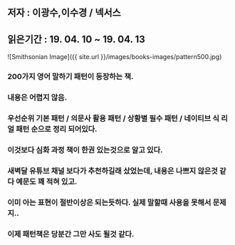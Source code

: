 ## 저자 : 이광수,이수경 / 넥서스

## 읽은기간 : 19. 04. 10 ~ 19. 04. 13

![Smithsonian Image]({{ site.url }}/images/books-images/pattern500.jpg)

### 200가지 영어 말하기 패턴이 등장하는 책.

### 내용은 어렵지 않음.

### 우선순위 기본 패턴 / 의문사 활용 패턴 / 상황별 필수 패턴 / 네이티브 식 리얼 패턴 순으로 정리 되어있다.

### 이것보다 심화 과정 책이 한권 있는것으로 알고 있다.

### 새벽달 유튜브 채널 보다가 추천하길래 샀었는데, 내용은 나쁘지 않은것 같다 예문도 꽤 적혀 있고.

### 이미 아는 표현이 절반이상은 되는듯하다. 실제 말할때 사용을 못해서 문제지..

### 이제 패턴책은 당분간 그만 사도 될것 같다.



